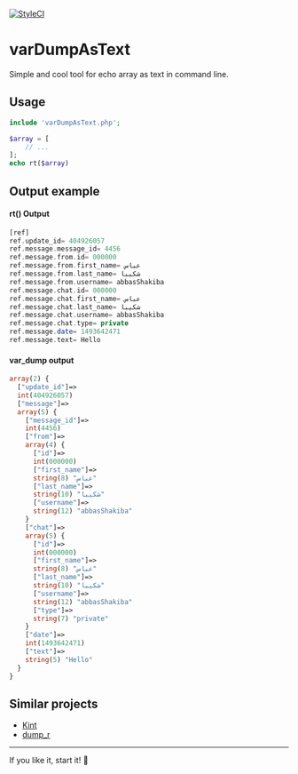 [![StyleCI](https://styleci.io/repos/86323865/shield?branch=master)](https://styleci.io/repos/86323865)

# varDumpAsText
Simple and cool tool for echo array as text in command line.

## Usage

```php
include 'varDumpAsText.php';

$array = [
	// ...
];
echo rt($array)
```

## Output example

#### rt() Output 

```php
[ref]
ref.update_id= 404926057
ref.message.message_id= 4456
ref.message.from.id= 000000
ref.message.from.first_name= عباس
ref.message.from.last_name= شکیبا
ref.message.from.username= abbasShakiba
ref.message.chat.id= 000000
ref.message.chat.first_name= عباس
ref.message.chat.last_name= شکیبا
ref.message.chat.username= abbasShakiba
ref.message.chat.type= private
ref.message.date= 1493642471
ref.message.text= Hello
```


#### var_dump output

```php
array(2) {
  ["update_id"]=>
  int(404926057)
  ["message"]=>
  array(5) {
    ["message_id"]=>
    int(4456)
    ["from"]=>
    array(4) {
      ["id"]=>
      int(000000)
      ["first_name"]=>
      string(8) "عباس"
      ["last_name"]=>
      string(10) "شکیبا"
      ["username"]=>
      string(12) "abbasShakiba"
    }
    ["chat"]=>
    array(5) {
      ["id"]=>
      int(000000)
      ["first_name"]=>
      string(8) "عباس"
      ["last_name"]=>
      string(10) "شکیبا"
      ["username"]=>
      string(12) "abbasShakiba"
      ["type"]=>
      string(7) "private"
    }
    ["date"]=>
    int(1493642471)
    ["text"]=>
    string(5) "Hello"
  }
}
```

## Similar projects

- [Kint](https://github.com/kint-php/kint)
- [dump_r](https://github.com/leeoniya/dump_r.php)

___
If you like it, start it! :star2:
